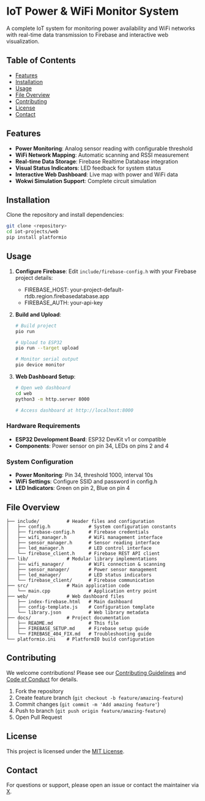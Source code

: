 # IoT Power & WiFi Monitor System

A complete IoT system for monitoring power availability and WiFi networks with real-time data transmission to Firebase and interactive web visualization.

## Table of Contents
- [Features](#features)
- [Installation](#installation)
- [Usage](#usage)
- [File Overview](#file-overview)
- [Contributing](#contributing)
- [License](#license)
- [Contact](#contact)

## Features
- **Power Monitoring**: Analog sensor reading with configurable threshold
- **WiFi Network Mapping**: Automatic scanning and RSSI measurement  
- **Real-time Data Storage**: Firebase Realtime Database integration
- **Visual Status Indicators**: LED feedback for system status
- **Interactive Web Dashboard**: Live map with power and WiFi data
- **Wokwi Simulation Support**: Complete circuit simulation

## Installation
Clone the repository and install dependencies:

```bash
git clone <repository>
cd iot-projects/web
pip install platformio
```

## Usage
1. **Configure Firebase**:
   Edit `include/firebase-config.h` with your Firebase project details:
   - FIREBASE_HOST: your-project-default-rtdb.region.firebasedatabase.app
   - FIREBASE_AUTH: your-api-key

2. **Build and Upload**:
   ```bash
   # Build project
   pio run

   # Upload to ESP32
   pio run --target upload

   # Monitor serial output
   pio device monitor
   ```

3. **Web Dashboard Setup**:
   ```bash
   # Open web dashboard
   cd web
   python3 -m http.server 8000

   # Access dashboard at http://localhost:8000
   ```

### Hardware Requirements
- **ESP32 Development Board**: ESP32 DevKit v1 or compatible
- **Components**: Power sensor on pin 34, LEDs on pins 2 and 4

### System Configuration
- **Power Monitoring**: Pin 34, threshold 1000, interval 10s
- **WiFi Settings**: Configure SSID and password in config.h
- **LED Indicators**: Green on pin 2, Blue on pin 4

## File Overview
```
├── include/          # Header files and configuration
│   ├── config.h              # System configuration constants
│   ├── firebase-config.h     # Firebase credentials  
│   ├── wifi_manager.h        # WiFi management interface
│   ├── sensor_manager.h      # Sensor reading interface
│   ├── led_manager.h         # LED control interface
│   └── firebase_client.h     # Firebase REST API client
├── lib/              # Modular library implementations
│   ├── wifi_manager/         # WiFi connection & scanning
│   ├── sensor_manager/       # Power sensor management
│   ├── led_manager/          # LED status indicators
│   └── firebase_client/      # Firebase communication
├── src/              # Main application code
│   └── main.cpp              # Application entry point
├── web/              # Web dashboard files
│   ├── index-firebase.html   # Main dashboard
│   ├── config-template.js    # Configuration template
│   └── library.json          # Web library metadata
├── docs/             # Project documentation
│   ├── README.md             # This file
│   ├── FIREBASE_SETUP.md     # Firebase setup guide
│   └── FIREBASE_404_FIX.md   # Troubleshooting guide
└── platformio.ini    # PlatformIO build configuration
```

## Contributing
We welcome contributions! Please see our [Contributing Guidelines](CONTRIBUTING.md) and [Code of Conduct](CODE_OF_CONDUCT.md) for details.

1. Fork the repository
2. Create feature branch (`git checkout -b feature/amazing-feature`)
3. Commit changes (`git commit -m 'Add amazing feature'`)
4. Push to branch (`git push origin feature/amazing-feature`)
5. Open Pull Request

## License
This project is licensed under the [MIT License](LICENSE).

## Contact
For questions or support, please open an issue or contact the maintainer via [X](https://x.com/elxecutor/).
